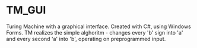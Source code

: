 # TM_GUI
Turing Machine with a graphical interface. Created with C#, using Windows Forms. 
TM realizes the simple alghoritm - changes every 'b' sign into 'a' and every second 'a' into 'b', operating on preprogrammed input.
